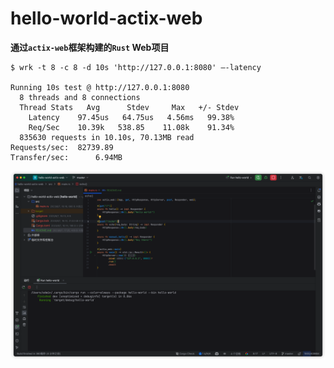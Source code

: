 # hello-world-actix-web

**通过`actix-web`框架构建的`Rust` Web项目**

```shell
$ wrk -t 8 -c 8 -d 10s 'http://127.0.0.1:8080' —-latency

Running 10s test @ http://127.0.0.1:8080
  8 threads and 8 connections
  Thread Stats   Avg      Stdev     Max   +/- Stdev
    Latency    97.45us   64.75us   4.56ms   99.38%
    Req/Sec    10.39k   538.85    11.08k    91.34%
  835630 requests in 10.10s, 70.13MB read
Requests/sec:  82739.89
Transfer/sec:      6.94MB
```

![actix-web](https://raw.githubusercontent.com/why168/hello-world-actix-web/master/art/2023-08-07_17.29.12.png)
